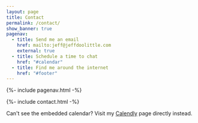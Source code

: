 ```yaml
---
layout: page
title: Contact
permalink: /contact/
show_banner: true
pagenav:
  - title: Send me an email
    href: mailto:jeff@jeffdoolittle.com
    external: true
  - title: Schedule a time to chat
    href: "#calendar"
  - title: Find me around the internet
    href: "#footer"
---
```


{%- include pagenav.html -%}

{%- include contact.html -%}

<div>Can't see the embedded calendar? Visit my <a href="/calendar" target="_blank">Calendly</a> page directly instead.</div>

